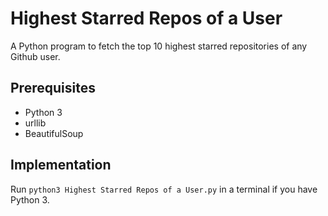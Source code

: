 # Highest Starred Repos of a User
A Python program to fetch the top 10 highest starred repositories of any Github user.

## Prerequisites

- Python 3
- urllib
- BeautifulSoup

## Implementation

Run `python3 Highest Starred Repos of a User.py` in a terminal if you have Python 3.
